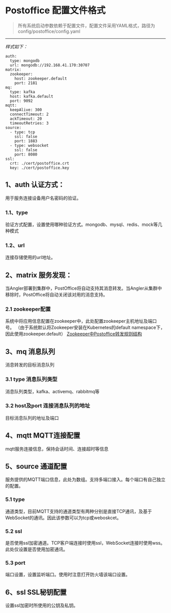 # Postoffice 配置文件格式
> 所有系统启动参数依赖于配置文件，配置文件采用YAML格式，路径为config/postoffice/config.yaml
----
*样式如下：*

    auth:
      type: mongodb
      url: mongodb://192.168.41.170:30707
    matrix:
      zookeeper:
        host: zookeeper.default
        port: 2181
    mq:
      type: kafka
      host: kafka.default
      port: 9092
    mqtt:
      keepAlive: 300
      connectTimeout: 2
      ackTimeout: 20
      timeoutRetries: 3
    source:
      - type: tcp
        ssl: false
        port: 1883
      - type: websocket
        ssl: false
        port: 8080
    ssl:
      crt: ./cert/postoffice.crt
      key: ./cert/postoffice.key

## 1、auth 认证方式：
用于服务连接设备用户名密码的验证。
### 1.1、type
验证方式配置，设置使用哪种验证方式。mongodb、mysql、redis、mock等几种模式
### 1.2、url
连接存储使用的url地址。

## 2、matrix 服务发现：
当Angler部署到集群中，PostOffice将自动支持其消息转发。当Angler从集群中移除时，PostOffice将自动关闭该对用的消息支持。
### 2.1 zookeeper配置
系统中将应用信息配置在zookeeper中，此处配置zookeeper主机地址及端口号。
（由于系统默认将Zookeeper安装在Kubernetes的default namespace下，因此使用zookeeper.default）
[Zookeeper中Postoffice转发规则结构](https://github.com/IvoryRaptor/InvoryRaptor/blob/master/zookeeper/POSTOFFICE.md)

## 3、mq 消息队列
消息转发的目标消息队列
### 3.1 type 消息队列类型
消息队列类型，kafka、activemq、rabbitmq等
### 3.2 host及port 连接消息队列的地址
目标消息队列的地址及端口

## 4、mqtt MQTT连接配置
mqtt服务连接信息，保持会话时间、连接超时等信息

## 5、source 通道配置
服务提供的MQTT端口信息，此处为数组。支持多端口接入。每个端口有自己独立的配置。
### 5.1 type
通道类型，目前MQTT支持的通道类型有两种分别是直接TCP通讯，及基于WebSocket的通讯。因此该参数可以为tcp或weboskcet。
### 5.2 ssl
是否使用ssl加密通道。TCP客户端连接时使用ssl，WebSocket连接时使用wss。此处仅设置是否使用加密通讯。
### 5.3 port
端口设置，设置监听端口。使用时注意打开防火墙该端口设置。

## 6、ssl SSL秘钥配置
设置ssl加密时所使用的公钥及私钥。
